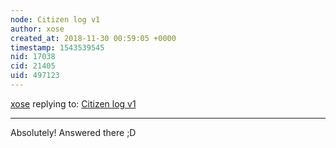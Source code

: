 ```yaml
---
node: Citizen log v1
author: xose
created_at: 2018-11-30 00:59:05 +0000
timestamp: 1543539545
nid: 17038
cid: 21405
uid: 497123
---
```




[xose](../profile/xose) replying to: [Citizen log v1](../notes/imvec/09-02-2018/citizen-log-v1)

----
Absolutely! Answered there ;D